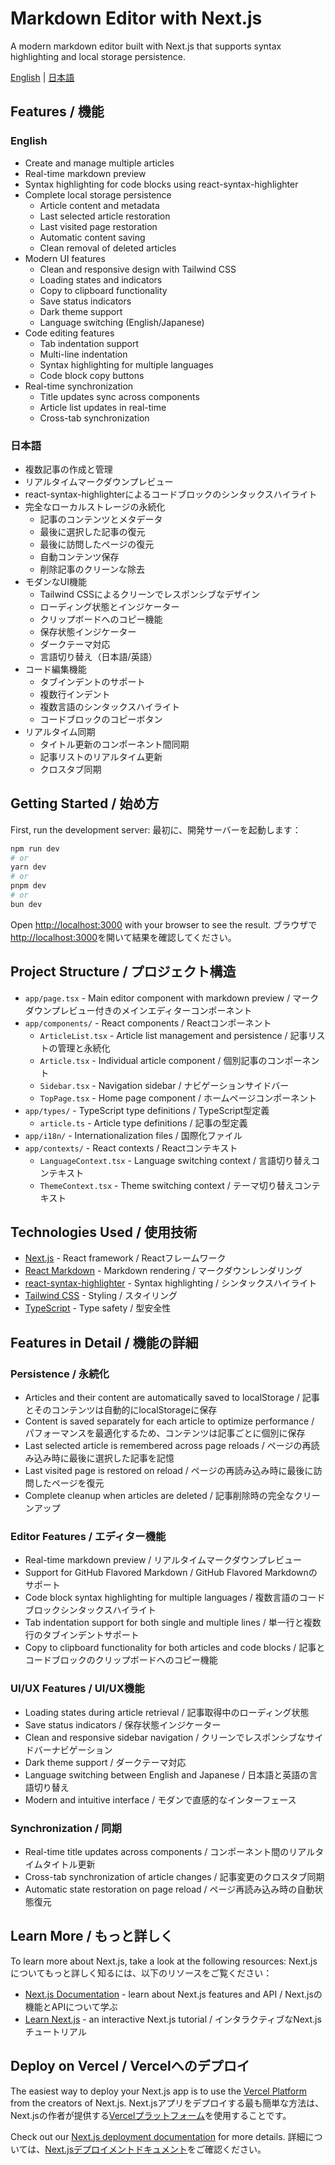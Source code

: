# Markdown Editor with Next.js

A modern markdown editor built with Next.js that supports syntax highlighting and local storage persistence.

[English](README.en.md) | [日本語](README.ja.md)

## Features / 機能

### English
- Create and manage multiple articles
- Real-time markdown preview
- Syntax highlighting for code blocks using react-syntax-highlighter
- Complete local storage persistence
  - Article content and metadata
  - Last selected article restoration
  - Last visited page restoration
  - Automatic content saving
  - Clean removal of deleted articles
- Modern UI features
  - Clean and responsive design with Tailwind CSS
  - Loading states and indicators
  - Copy to clipboard functionality
  - Save status indicators
  - Dark theme support
  - Language switching (English/Japanese)
- Code editing features
  - Tab indentation support
  - Multi-line indentation
  - Syntax highlighting for multiple languages
  - Code block copy buttons
- Real-time synchronization
  - Title updates sync across components
  - Article list updates in real-time
  - Cross-tab synchronization

### 日本語
- 複数記事の作成と管理
- リアルタイムマークダウンプレビュー
- react-syntax-highlighterによるコードブロックのシンタックスハイライト
- 完全なローカルストレージの永続化
  - 記事のコンテンツとメタデータ
  - 最後に選択した記事の復元
  - 最後に訪問したページの復元
  - 自動コンテンツ保存
  - 削除記事のクリーンな除去
- モダンなUI機能
  - Tailwind CSSによるクリーンでレスポンシブなデザイン
  - ローディング状態とインジケーター
  - クリップボードへのコピー機能
  - 保存状態インジケーター
  - ダークテーマ対応
  - 言語切り替え（日本語/英語）
- コード編集機能
  - タブインデントのサポート
  - 複数行インデント
  - 複数言語のシンタックスハイライト
  - コードブロックのコピーボタン
- リアルタイム同期
  - タイトル更新のコンポーネント間同期
  - 記事リストのリアルタイム更新
  - クロスタブ同期

## Getting Started / 始め方

First, run the development server:
最初に、開発サーバーを起動します：

```bash
npm run dev
# or
yarn dev
# or
pnpm dev
# or
bun dev
```

Open [http://localhost:3000](http://localhost:3000) with your browser to see the result.
ブラウザで[http://localhost:3000](http://localhost:3000)を開いて結果を確認してください。

## Project Structure / プロジェクト構造

- `app/page.tsx` - Main editor component with markdown preview / マークダウンプレビュー付きのメインエディターコンポーネント
- `app/components/` - React components / Reactコンポーネント
  - `ArticleList.tsx` - Article list management and persistence / 記事リストの管理と永続化
  - `Article.tsx` - Individual article component / 個別記事のコンポーネント
  - `Sidebar.tsx` - Navigation sidebar / ナビゲーションサイドバー
  - `TopPage.tsx` - Home page component / ホームページコンポーネント
- `app/types/` - TypeScript type definitions / TypeScript型定義
  - `article.ts` - Article type definitions / 記事の型定義
- `app/i18n/` - Internationalization files / 国際化ファイル
- `app/contexts/` - React contexts / Reactコンテキスト
  - `LanguageContext.tsx` - Language switching context / 言語切り替えコンテキスト
  - `ThemeContext.tsx` - Theme switching context / テーマ切り替えコンテキスト

## Technologies Used / 使用技術

- [Next.js](https://nextjs.org) - React framework / Reactフレームワーク
- [React Markdown](https://github.com/remarkjs/react-markdown) - Markdown rendering / マークダウンレンダリング
- [react-syntax-highlighter](https://github.com/react-syntax-highlighter/react-syntax-highlighter) - Syntax highlighting / シンタックスハイライト
- [Tailwind CSS](https://tailwindcss.com) - Styling / スタイリング
- [TypeScript](https://www.typescriptlang.org) - Type safety / 型安全性

## Features in Detail / 機能の詳細

### Persistence / 永続化
- Articles and their content are automatically saved to localStorage / 記事とそのコンテンツは自動的にlocalStorageに保存
- Content is saved separately for each article to optimize performance / パフォーマンスを最適化するため、コンテンツは記事ごとに個別に保存
- Last selected article is remembered across page reloads / ページの再読み込み時に最後に選択した記事を記憶
- Last visited page is restored on reload / ページの再読み込み時に最後に訪問したページを復元
- Complete cleanup when articles are deleted / 記事削除時の完全なクリーンアップ

### Editor Features / エディター機能
- Real-time markdown preview / リアルタイムマークダウンプレビュー
- Support for GitHub Flavored Markdown / GitHub Flavored Markdownのサポート
- Code block syntax highlighting for multiple languages / 複数言語のコードブロックシンタックスハイライト
- Tab indentation support for both single and multiple lines / 単一行と複数行のタブインデントサポート
- Copy to clipboard functionality for both articles and code blocks / 記事とコードブロックのクリップボードへのコピー機能

### UI/UX Features / UI/UX機能
- Loading states during article retrieval / 記事取得中のローディング状態
- Save status indicators / 保存状態インジケーター
- Clean and responsive sidebar navigation / クリーンでレスポンシブなサイドバーナビゲーション
- Dark theme support / ダークテーマ対応
- Language switching between English and Japanese / 日本語と英語の言語切り替え
- Modern and intuitive interface / モダンで直感的なインターフェース

### Synchronization / 同期
- Real-time title updates across components / コンポーネント間のリアルタイムタイトル更新
- Cross-tab synchronization of article changes / 記事変更のクロスタブ同期
- Automatic state restoration on page reload / ページ再読み込み時の自動状態復元

## Learn More / もっと詳しく

To learn more about Next.js, take a look at the following resources:
Next.jsについてもっと詳しく知るには、以下のリソースをご覧ください：

- [Next.js Documentation](https://nextjs.org/docs) - learn about Next.js features and API / Next.jsの機能とAPIについて学ぶ
- [Learn Next.js](https://nextjs.org/learn) - an interactive Next.js tutorial / インタラクティブなNext.jsチュートリアル

## Deploy on Vercel / Vercelへのデプロイ

The easiest way to deploy your Next.js app is to use the [Vercel Platform](https://vercel.com/new?utm_medium=default-template&filter=next.js&utm_source=create-next-app&utm_campaign=create-next-app-readme) from the creators of Next.js.
Next.jsアプリをデプロイする最も簡単な方法は、Next.jsの作者が提供する[Vercelプラットフォーム](https://vercel.com/new?utm_medium=default-template&filter=next.js&utm_source=create-next-app&utm_campaign=create-next-app-readme)を使用することです。

Check out our [Next.js deployment documentation](https://nextjs.org/docs/app/building-your-application/deploying) for more details.
詳細については、[Next.jsデプロイメントドキュメント](https://nextjs.org/docs/app/building-your-application/deploying)をご確認ください。
